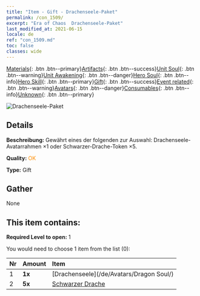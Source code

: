 ```yaml
---
title: "Item - Gift - Drachenseele-Paket"
permalink: /con_1509/
excerpt: "Era of Chaos  Drachenseele-Paket"
last_modified_at: 2021-06-15
locale: de
ref: "con_1509.md"
toc: false
classes: wide
---
```

 [Materials](/ItemsDE/){: .btn .btn--primary}[Artifacts](/ItemsDE/Artifacts/){: .btn .btn--success}[Unit Soul](/ItemsDE/UnitSoul/){: .btn .btn--warning}[Unit Awakening](/ItemsDE/UnitAwakening/){: .btn .btn--danger}[Hero Soul](/ItemsDE/HeroSoul/){: .btn .btn--info}[Hero Skill](/ItemsDE/HeroSkill/){: .btn .btn--primary}[Gift](/ItemsDE/Gift/){: .btn .btn--success}[Event related](/ItemsDE/Events/){: .btn .btn--warning}[Avatars](/ItemsDE/Avatars/){: .btn .btn--danger}[Consumables](/ItemsDE/Consumables/){: .btn .btn--info}[Unknown](/ItemsDE/Unknown/){: .btn .btn--primary}

 ![Drachenseele-Paket](/images/t/i_907123.png)

## Details
 **Beschreibung:** Gewährt eines der folgenden zur Auswahl: Drachenseele-Avatarrahmen ×1 oder Schwarzer-Drache-Token ×5.

 **Quality:** <span style="color: #FF8C00">OK</span>

 **Type:** Gift

## Gather

  None

## This item contains:

 **Required Level to open:** 1

 You would need to choose 1 item from the list (0):

  | Nr | Amount |     Item    |
  |:---|:-------|:------------|
  | 1 |  **1x** | [Drachenseele](/de/Avatars/Dragon Soul/) |  | 
  | 2 |  **5x** | [Schwarzer Drache](/ItemsDE/unt_250/) |  | 
